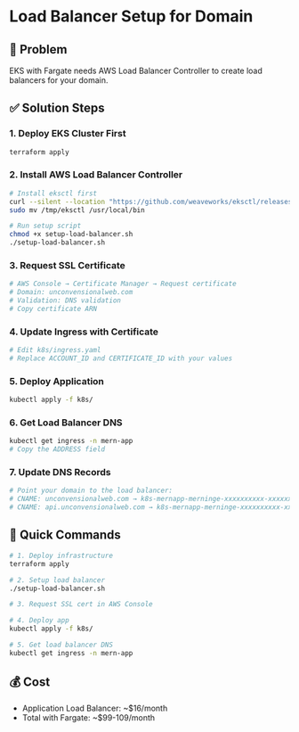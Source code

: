 # Load Balancer Setup for Domain

## 🎯 Problem
EKS with Fargate needs AWS Load Balancer Controller to create load balancers for your domain.

## ✅ Solution Steps

### 1. Deploy EKS Cluster First
```bash
terraform apply
```

### 2. Install AWS Load Balancer Controller
```bash
# Install eksctl first
curl --silent --location "https://github.com/weaveworks/eksctl/releases/latest/download/eksctl_$(uname -s)_amd64.tar.gz" | tar xz -C /tmp
sudo mv /tmp/eksctl /usr/local/bin

# Run setup script
chmod +x setup-load-balancer.sh
./setup-load-balancer.sh
```

### 3. Request SSL Certificate
```bash
# AWS Console → Certificate Manager → Request certificate
# Domain: unconvensionalweb.com
# Validation: DNS validation
# Copy certificate ARN
```

### 4. Update Ingress with Certificate
```bash
# Edit k8s/ingress.yaml
# Replace ACCOUNT_ID and CERTIFICATE_ID with your values
```

### 5. Deploy Application
```bash
kubectl apply -f k8s/
```

### 6. Get Load Balancer DNS
```bash
kubectl get ingress -n mern-app
# Copy the ADDRESS field
```

### 7. Update DNS Records
```bash
# Point your domain to the load balancer:
# CNAME: unconvensionalweb.com → k8s-mernapp-merninge-xxxxxxxxxx-xxxxxxxxxx.us-east-1.elb.amazonaws.com
# CNAME: api.unconvensionalweb.com → k8s-mernapp-merninge-xxxxxxxxxx-xxxxxxxxxx.us-east-1.elb.amazonaws.com
```

## 🚀 Quick Commands

```bash
# 1. Deploy infrastructure
terraform apply

# 2. Setup load balancer
./setup-load-balancer.sh

# 3. Request SSL cert in AWS Console

# 4. Deploy app
kubectl apply -f k8s/

# 5. Get load balancer DNS
kubectl get ingress -n mern-app
```

## 💰 Cost
- Application Load Balancer: ~$16/month
- Total with Fargate: ~$99-109/month
